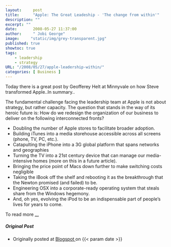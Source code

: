 ```yaml
---
layout:     post 
title:      "Apple: The Great Leadeship - 'The change from within'"
description: ""
excerpt: ""
date:       2008-05-27 11:37:00
author:     " Jobi George"
image:     "static/img/grey-transparent.jpg"
published: true
showtoc: true 
tags:
    - leadership
    - strategy
URL: "/2008/05/27/apple-leadership-within/"
categories: [ Business ]
---
```


Today there is a great post by Geofferey Helt at Minnyvale on how Steve transformed Apple..In summary..

The fundamental challenge facing the leadership team at Apple is not about strategy, but rather capacity. The question that stands in the way of its heroic future is: How do we redesign the organization of our business to deliver on the following interconnected fronts?

* Doubling the number of Apple stores to facilitate broader adoption.
* Building iTunes into a media storehouse accessible across all screens (phone, TV, PC, etc.).
* Catapulting the iPhone into a 3G global platform that spans networks and geographies
* Turning the TV into a 21st century device that can manage our media-intensive homes (more on this in a future article).
* Bringing the price point of Macs down further to make switching costs negligible
* Taking the iBook off the shelf and rebooting it as the breakthrough that the Newton promised (and failed) to be.
* Engineering OSX into a corporate-ready operating system that steals share from the Windows hegemony.
* And, oh yes, evolving the iPod to be an indispensable part of people’s lives for years to come. 


To read more [...](http://www.minyanville.com/articles/apple-rimm-hpq-osx-DELL-F/index/a/17318/from/yahoo)

##### Original Post

* Originally posted at [ Blogspot ]( http://jobig.blogspot.com/2008/05/apple-great-leadeship-change-from.html) on {{< param date >}}



